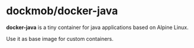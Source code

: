 # dockmob/docker-java
**docker-java** is a tiny container for java applications based on Alpine Linux.

Use it as base image for custom containers.
